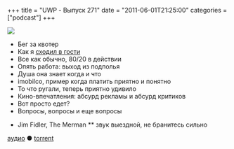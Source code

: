 +++
title = "UWP - Выпуск 271"
date = "2011-06-01T21:25:00"
categories = ["podcast"]
+++

![](https://podcast.umputun.com/images/uwp/uwp271.jpg)


- Бег за квотер
- Как я [сходил в гости](http://simomania.rpod.ru/235888.html)
- Все как обычно, 80/20 в действии
- Опять работа: выход из подполья
- Душа она знает когда и что
- imobilco, пример когда платить приятно и понятно
- То что ругали, теперь приятно удивило
- Кино-впечатления: абсурд рекламы и абсурд критиков
- Вот просто едет?
- Вопросы, вопросы и еще вопросы

* Jim Fidler,  The Merman
** звук выездной, не бранитесь сильно

[аудио](http://archive.rucast.net/uwp/media/ump_podcast271.mp3) ● [torrent](http://archive.rucast.net/uwp/media/ump_podcast271.mp3.torrent)


<audio src="http://archive.rucast.net/uwp/media/ump_podcast271.mp3" preload="none">